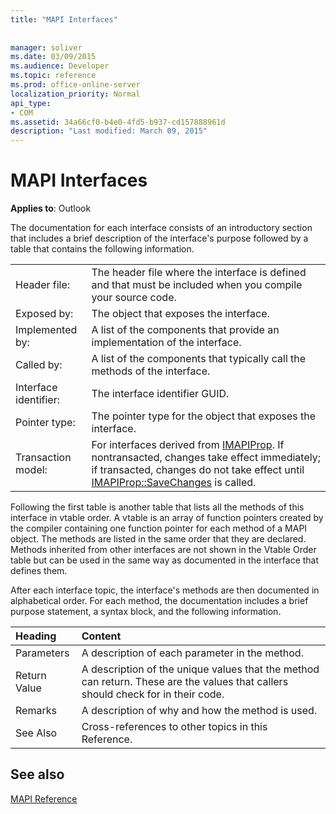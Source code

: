 ```yaml
---
title: "MAPI Interfaces"
 
 
manager: soliver
ms.date: 03/09/2015
ms.audience: Developer
ms.topic: reference
ms.prod: office-online-server
localization_priority: Normal
api_type:
- COM
ms.assetid: 34a66cf0-b4e0-4fd5-b937-cd157888961d
description: "Last modified: March 09, 2015"
---
```


# MAPI Interfaces

  
  
**Applies to**: Outlook 
  
The documentation for each interface consists of an introductory section that includes a brief description of the interface's purpose followed by a table that contains the following information.
  
|||
|:-----|:-----|
|Header file:  <br/> |The header file where the interface is defined and that must be included when you compile your source code.  <br/> |
|Exposed by:  <br/> |The object that exposes the interface.  <br/> |
|Implemented by:  <br/> |A list of the components that provide an implementation of the interface.  <br/> |
|Called by:  <br/> |A list of the components that typically call the methods of the interface.  <br/> |
|Interface identifier:  <br/> |The interface identifier GUID.  <br/> |
|Pointer type:  <br/> |The pointer type for the object that exposes the interface.  <br/> |
|Transaction model:  <br/> |For interfaces derived from [IMAPIProp](imapipropiunknown.md). If nontransacted, changes take effect immediately; if transacted, changes do not take effect until [IMAPIProp::SaveChanges](imapiprop-savechanges.md) is called.  <br/> |
   
Following the first table is another table that lists all the methods of this interface in vtable order. A vtable is an array of function pointers created by the compiler containing one function pointer for each method of a MAPI object. The methods are listed in the same order that they are declared. Methods inherited from other interfaces are not shown in the Vtable Order table but can be used in the same way as documented in the interface that defines them.
  
After each interface topic, the interface's methods are then documented in alphabetical order. For each method, the documentation includes a brief purpose statement, a syntax block, and the following information.
  
|**Heading**|**Content**|
|:-----|:-----|
|Parameters  <br/> |A description of each parameter in the method.  <br/> |
|Return Value  <br/> |A description of the unique values that the method can return. These are the values that callers should check for in their code.  <br/> |
|Remarks  <br/> |A description of why and how the method is used.  <br/> |
|See Also  <br/> |Cross-references to other topics in this Reference.  <br/> |
   
## See also



[MAPI Reference](mapi-reference.md)


